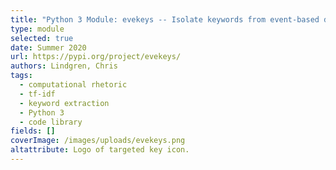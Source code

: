 ```yaml
---
title: "Python 3 Module: evekeys -- Isolate keywords from event-based documents"
type: module
selected: true
date: Summer 2020
url: https://pypi.org/project/evekeys/
authors: Lindgren, Chris
tags:
  - computational rhetoric
  - tf-idf
  - keyword extraction
  - Python 3
  - code library
fields: []
coverImage: /images/uploads/evekeys.png
altattribute: Logo of targeted key icon.
---
```

